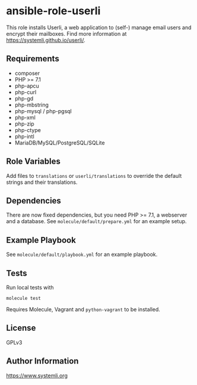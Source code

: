 ansible-role-userli
==================

This role installs Userli, a web application to (self-) manage email users
and encrypt their mailboxes. Find more information at
https://systemli.github.io/userli/.

Requirements
------------

  * composer
  * PHP >= 7.1
  * php-apcu
  * php-curl
  * php-gd
  * php-mbstring
  * php-mysql / php-pgsql
  * php-xml
  * php-zip
  * php-ctype
  * php-intl
  * MariaDB/MySQL/PostgreSQL/SQLite

Role Variables
--------------

Add files to `translations` or `userli/translations` to override the default strings
and their translations.

Dependencies
------------

There are now fixed dependencies, but you need PHP >= 7.1, a webserver and a database.
See `molecule/default/prepare.yml` for an example setup.

Example Playbook
----------------

See `molecule/default/playbook.yml` for an example playbook.

Tests
-----

Run local tests with

    molecule test

Requires Molecule, Vagrant and `python-vagrant` to be installed.

License
-------

GPLv3

Author Information
------------------

https://www.systemli.org

